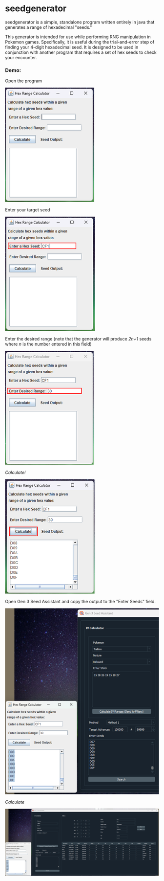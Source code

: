 # seedgenerator

seedgenerator is a simple, standalone program written entirely in java that generates a range of hexadecimal "seeds."

This generator is intended for use while performing RNG manipulation in Pokemon games. Specifically, it is useful during the trial-and-error step of finding your 4-digit hexadecimal seed. It is designed to be used in conjunction with another program that requires a set of hex seeds to check your encounter.

### Demo:

Open the program

![](assets/scr1.png)

Enter your target seed

![](assets/scr2.png)

Enter the desired range (note that the generator will produce _2n+1_ seeds where _n_ is the number entered in this field)

![](assets/scr3.png)

_Calculate!_

![](assets/scr4.png)

Open Gen 3 Seed Assistant and copy the output to the 
"Enter Seeds" field.

![demo](assets/demo.png)

_Calculate_

![large](assets/large.png)